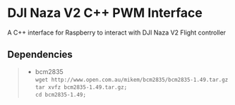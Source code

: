 # DJI Naza V2 C++ PWM Interface

A C++ interface for Raspberry to interact with DJI Naza V2 Flight controller

Dependencies
-------------------

> - bcm2835 <br>
    `wget http://www.open.com.au/mikem/bcm2835/bcm2835-1.49.tar.gz` <br>
    `tar xvfz bcm2835-1.49.tar.gz;` <br>
    `cd bcm2835-1.49; `<br>
